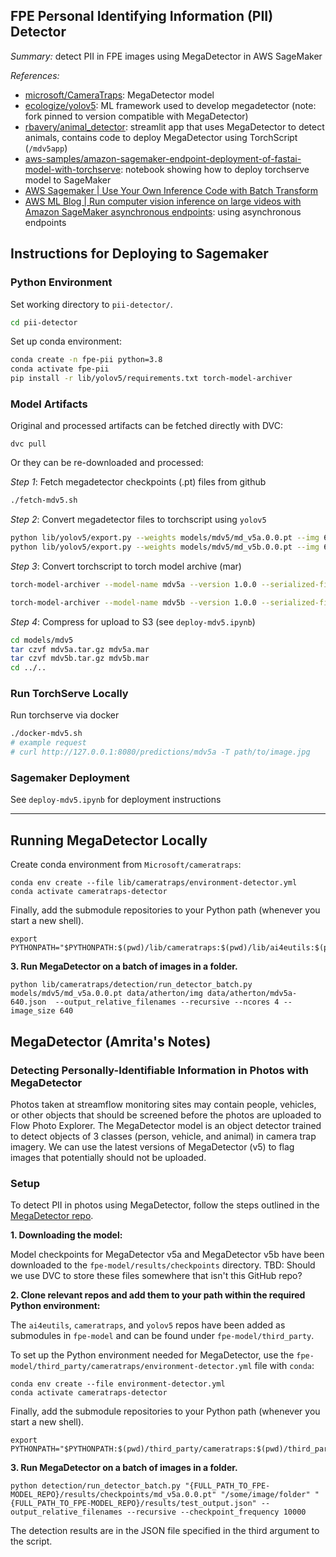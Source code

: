FPE Personal Identifying Information (PII) Detector
---------------------------------------------------

*Summary:* detect PII in FPE images using MegaDetector in AWS SageMaker

*References:*
- [microsoft/CameraTraps](https://github.com/microsoft/CameraTraps): MegaDetector model
- [ecologize/yolov5](https://github.com/ecologize/yolov5): ML framework used to develop megadetector (note: fork pinned to version compatible with MegaDetector)
- [rbavery/animal_detector](https://github.com/rbavery/animal_detector): streamlit app that uses MegaDetector to detect animals, contains code to deploy MegaDetector using TorchScript (`/mdv5app`)
- [aws-samples/amazon-sagemaker-endpoint-deployment-of-fastai-model-with-torchserve](https://github.com/aws-samples/amazon-sagemaker-endpoint-deployment-of-fastai-model-with-torchserve/blob/main/notebook/04_SageMaker.ipynb): notebook showing how to deploy torchserve model to SageMaker
- [AWS Sagemaker | Use Your Own Inference Code with Batch Transform](https://docs.aws.amazon.com/sagemaker/latest/dg/your-algorithms-batch-code.html)
- [AWS ML Blog | Run computer vision inference on large videos with Amazon SageMaker asynchronous endpoints](https://aws.amazon.com/blogs/machine-learning/run-computer-vision-inference-on-large-videos-with-amazon-sagemaker-asynchronous-endpoints/): using asynchronous endpoints

## Instructions for Deploying to Sagemaker

### Python Environment

Set working directory to `pii-detector/`.

```sh
cd pii-detector
```

Set up conda environment:

```sh
conda create -n fpe-pii python=3.8
conda activate fpe-pii
pip install -r lib/yolov5/requirements.txt torch-model-archiver
```

### Model Artifacts

Original and processed artifacts can be fetched directly with DVC:

```
dvc pull
```

Or they can be re-downloaded and processed:

*Step 1*: Fetch megadetector checkpoints (.pt) files from github

```sh
./fetch-mdv5.sh
```

*Step 2*: Convert megadetector files to torchscript using `yolov5`

```sh
python lib/yolov5/export.py --weights models/mdv5/md_v5a.0.0.pt --img 640 --batch 1 --include torchscript
python lib/yolov5/export.py --weights models/mdv5/md_v5b.0.0.pt --img 640 --batch 1 --include torchscript
```

*Step 3*: Convert torchscript to torch model archive (mar)

```sh
torch-model-archiver --model-name mdv5a --version 1.0.0 --serialized-file models/mdv5/md_v5a.0.0.torchscript --extra-files index_to_name.json --handler mdv5_handler.py && mv mdv5a.mar models/mdv5/

torch-model-archiver --model-name mdv5b --version 1.0.0 --serialized-file models/mdv5/md_v5b.0.0.torchscript --extra-files index_to_name.json --handler mdv5_handler.py && mv mdv5b.mar models/mdv5/
```

*Step 4*: Compress for upload to S3 (see `deploy-mdv5.ipynb`)

```sh
cd models/mdv5
tar czvf mdv5a.tar.gz mdv5a.mar
tar czvf mdv5b.tar.gz mdv5b.mar
cd ../..
```

### Run TorchServe Locally

Run torchserve via docker

```sh
./docker-mdv5.sh
# example request
# curl http://127.0.0.1:8080/predictions/mdv5a -T path/to/image.jpg
```

### Sagemaker Deployment

See `deploy-mdv5.ipynb` for deployment instructions

----

## Running MegaDetector Locally

Create conda environment from `Microsoft/cameratraps`:

```
conda env create --file lib/cameratraps/environment-detector.yml
conda activate cameratraps-detector
```

Finally, add the submodule repositories to your Python path (whenever you start a new shell).
```
export PYTHONPATH="$PYTHONPATH:$(pwd)/lib/cameratraps:$(pwd)/lib/ai4eutils:$(pwd)/lib/yolov5"
```

**3. Run MegaDetector on a batch of images in a folder.**
```
python lib/cameratraps/detection/run_detector_batch.py models/mdv5/md_v5a.0.0.pt data/atherton/img data/atherton/mdv5a-640.json  --output_relative_filenames --recursive --ncores 4 --image_size 640
```


## MegaDetector (Amrita's Notes)

### Detecting Personally-Identifiable Information in Photos with MegaDetector

Photos taken at streamflow monitoring sites may contain people, vehicles, or other objects that should be screened before the photos are uploaded to Flow Photo Explorer. The MegaDetector model is an object detector trained to detect objects of 3 classes (person, vehicle, and animal) in camera trap imagery. We can use the latest versions of MegaDetector (v5) to flag images that potentially should not be uploaded.

### Setup

To detect PII in photos using MegaDetector, follow the steps outlined in the [MegaDetector repo](https://github.com/microsoft/CameraTraps/blob/main/megadetector.md).

**1. Downloading the model:**

Model checkpoints for MegaDetector v5a and MegaDetector v5b have been downloaded to the `fpe-model/results/checkpoints` directory. TBD: Should we use DVC to store these files somewhere that isn't this GitHub repo?

**2. Clone relevant repos and add them to your path within the required Python environment:**

The `ai4eutils`, `cameratraps`, and `yolov5` repos have been added as submodules in `fpe-model` and can be found under `fpe-model/third_party`.

To set up the Python environment needed for MegaDetector, use the `fpe-model/third_party/cameratraps/environment-detector.yml` file with `conda`:

```
conda env create --file environment-detector.yml
conda activate cameratraps-detector
```

Finally, add the submodule repositories to your Python path (whenever you start a new shell).
```
export PYTHONPATH="$PYTHONPATH:$(pwd)/third_party/cameratraps:$(pwd)/third_party/ai4eutils:$(pwd)/third_party/yolov5"
```

**3. Run MegaDetector on a batch of images in a folder.**
```
python detection/run_detector_batch.py "{FULL_PATH_TO_FPE-MODEL_REPO}/results/checkpoints/md_v5a.0.0.pt" "/some/image/folder" "{FULL_PATH_TO_FPE-MODEL_REPO}/results/test_output.json" --output_relative_filenames --recursive --checkpoint_frequency 10000
```

The detection results are in the JSON file specified in the third argument to the script.

